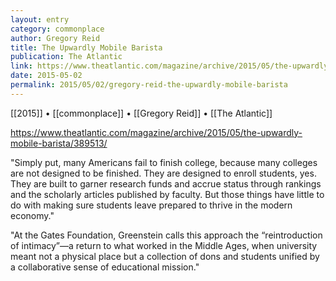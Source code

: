 ```yaml
---
layout: entry
category: commonplace
author: Gregory Reid
title: The Upwardly Mobile Barista
publication: The Atlantic
link: https://www.theatlantic.com/magazine/archive/2015/05/the-upwardly-mobile-barista/389513/
date: 2015-05-02
permalink: 2015/05/02/gregory-reid-the-upwardly-mobile-barista
---
```

 
[[2015]] • [[commonplace]] • [[Gregory Reid]] • [[The Atlantic]] 

https://www.theatlantic.com/magazine/archive/2015/05/the-upwardly-mobile-barista/389513/

"Simply put, many Americans fail to finish college, because many colleges are not designed to be finished. They are designed to enroll students, yes. They are built to garner research funds and accrue status through rankings and the scholarly articles published by faculty. But those things have little to do with making sure students leave prepared to thrive in the modern economy."
 
"At the Gates Foundation, Greenstein calls this approach the “reintroduction of intimacy”—a return to what worked in the Middle Ages, when university meant not a physical place but a collection of dons and students unified by a collaborative sense of educational mission."
